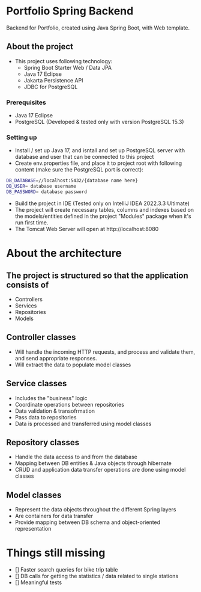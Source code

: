 # Portfolio Spring Backend
Backend for Portfolio, created using Java Spring Boot, with Web template.

## About the project 
- This project uses following technology:
   - Spring Boot Starter Web / Data JPA
   - Java 17 Eclipse
   - Jakarta Persistence API
   - JDBC for PostgreSQL

### Prerequisites

* Java 17 Eclipse
* PostgreSQL (Developed & tested only with version PostgreSQL 15.3)

### Setting up

* Install / set up Java 17, and isntall and set up PostgreSQL server with database and user that can be connected to this project
* Create env.properties file, and place it to project root with following content (make sure the PostgreSQL port is correct):
 ```sh
DB_DATABASE=//localhost:5432/{database name here}
DB_USER= database username
DB_PASSWORD= database password
 ```
* Build the project in IDE (Tested only on IntelliJ IDEA 2022.3.3 Ultimate)
* The project will create necessary tables, columns and indexes based on the models/entities defined in the project "Modules" package when it's run first time.
* The Tomcat Web Server will open at http://localhost:8080



# About the architecture

## The project is structured so that the application consists of
- Controllers
- Services
- Repositories
- Models

## Controller classes 
- Will handle the incoming HTTP requests, and process and validate them, and send appropriate responses.
- Will extract the data to populate model classes

## Service classes
- Includes the "business" logic
- Coordinate operations between repositories
- Data validation & transofrmation
- Pass data to repositories 
- Data is processed and transferred using model classes

## Repository classes
- Handle the data access to and from the database
- Mapping between DB entities & Java objects through hibernate
- CRUD and application data transfer operations are done using model classes

## Model classes
- Represent the data objects throughout the different Spring layers
- Are containers for data transfer
- Provide mapping between DB schema and object-oriented representation

# Things still missing
- [] Faster search queries for bike trip table
- [] DB calls for getting the statistics / data related to single stations
- [] Meaningful tests

